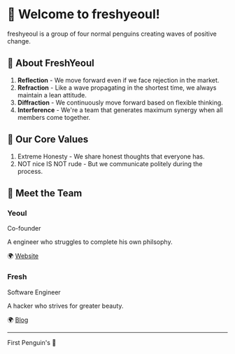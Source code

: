 # 👋 Welcome to freshyeoul!

freshyeoul is a group of four normal penguins creating waves of positive change. 

## 🐧 About FreshYeoul

1. **Reflection** - We move forward even if we face rejection in the market.
2. **Refraction** - Like a wave propagating in the shortest time, we always maintain a lean attitude.
3. **Diffraction** - We continuously move forward based on flexible thinking.
4. **Interference** - We're a team that generates maximum synergy when all members come together.

## 📌 Our Core Values

1. Extreme Honesty - We share honest thoughts that everyone has.
2. NOT nice IS NOT rude - But we communicate politely during the process.

## 👥 Meet the Team

### Yeoul

Co-founder

A engineer who struggles to complete his own philsophy.

🌍 [Website](https://sckimynwa.github.io)

### Fresh

Software Engineer

A hacker who strives for greater beauty.

🌍 [Blog](https://eunsunglim.com)

---
First Penguin's  🐧 

